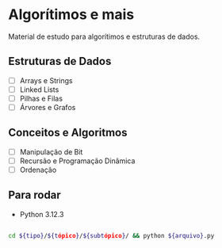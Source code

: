 # Algorítimos e mais

Material de estudo para algorítimos e estruturas de dados.

## Estruturas de Dados

- [ ] Arrays e Strings
- [ ] Linked Lists
- [ ] Pilhas e Filas
- [ ] Árvores e Grafos

## Conceitos e Algoritmos

- [ ] Manipulação de Bit
- [ ] Recursão e Programação Dinâmica
- [ ] Ordenação

## Para rodar

- Python 3.12.3

```bash

cd ${tipo}/${tópico}/${subtópico}/ && python ${arquivo}.py

```
